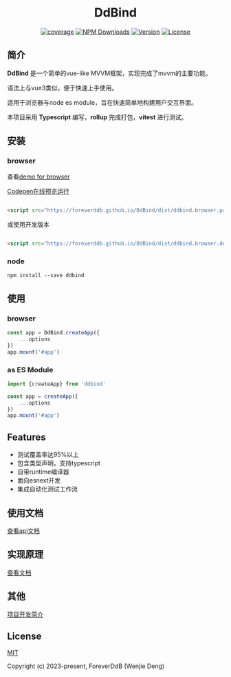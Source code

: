 <h1 align="center">
  DdBind
</h1>

<p align="center">
  <a href="https://codecov.io/gh/Foreverddb/DdBind"><img src="https://codecov.io/gh/Foreverddb/DdBind/branch/master/graph/badge.svg?token=GXMXNM3HQL" alt="coverage"/></a>
  <a href="https://npmcharts.com/compare/ddbind?minimal=true"><img src="https://img.shields.io/npm/dm/ddbind.svg?sanitize=true" alt="NPM Downloads"></a>
  <a href="https://www.npmjs.com/package/ddbind"><img src="https://img.shields.io/npm/v/ddbind.svg?sanitize=true" alt="Version"></a>
  <a href="https://www.npmjs.com/package/ddbind"><img src="https://img.shields.io/npm/l/ddbind.svg?sanitize=true" alt="License"></a>
</p>

## 简介

**DdBind** 是一个简单的vue-like MVVM框架，实现完成了mvvm的主要功能。

语法上与vue3类似，便于快速上手使用。

适用于浏览器与node es module，旨在快速简单地构建用户交互界面。

本项目采用 **Typescript** 编写，**rollup** 完成打包，**vitest** 进行测试。

## 安装

### browser

查看[demo for browser](https://foreverddb.github.io/DdBind/docs/demo.html)

[Codepen在线预览运行]()

```html

<script src="https://foreverddb.github.io/DdBind/dist/ddbind.browser.prod.js"></script>
```

或使用开发版本

```html

<script src="https://foreverddb.github.io/DdBind/dist/ddbind.browser.dev.js"></script>
```

### node

```shell
npm install --save ddbind
```

## 使用

### browser

```javascript
const app = DdBind.createApp({
    ...options
})
app.mount('#app')
```

### as ES Module

```typescript
import {createApp} from 'ddbind'

const app = createApp({
    ...options
})
app.mount('#app')
```

## Features

- 测试覆盖率达95%以上
- 包含类型声明，支持typescript
- 自带runtime编译器
- 面向esnext开发
- 集成自动化测试工作流

## 使用文档

[查看api文档](docs/api.md)

## 实现原理

[查看文档](docs/实现原理.md)

## 其他

[项目开发简介](docs/usage.md)

## License

[MIT](https://opensource.org/licenses/MIT)

Copyright (c) 2023-present, ForeverDdB (Wenjie Deng)